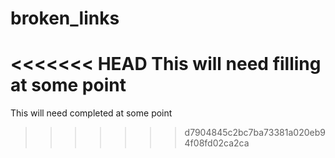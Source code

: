 broken_links
============

<<<<<<< HEAD
This will need filling at some point
=======
This will need completed at some point
>>>>>>> d7904845c2bc7ba73381a020eb94f08fd02ca2ca

